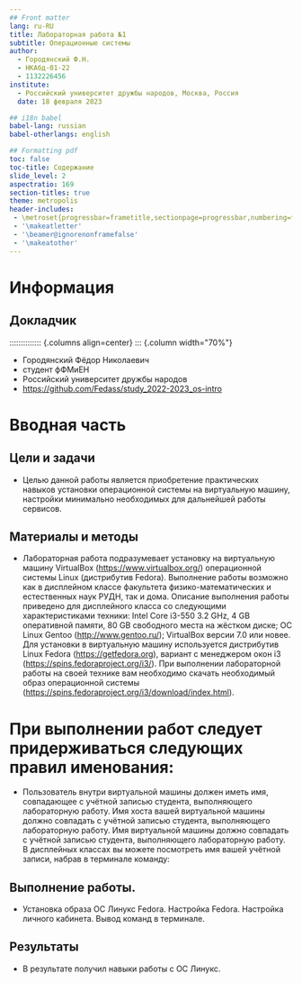```yaml
---
## Front matter
lang: ru-RU
title: Лабораторная работа №1
subtitle: Операционные системы
author:
  - Городянский Ф.Н.
  - НКАбд-01-22
  - 1132226456
institute:
  - Российский университет дружбы народов, Москва, Россия
  date: 18 февраля 2023

## i18n babel
babel-lang: russian
babel-otherlangs: english

## Formatting pdf
toc: false
toc-title: Содержание
slide_level: 2
aspectratio: 169
section-titles: true
theme: metropolis
header-includes:
 - \metroset{progressbar=frametitle,sectionpage=progressbar,numbering=fraction}
 - '\makeatletter'
 - '\beamer@ignorenonframefalse'
 - '\makeatother'
---
```


# Информация

## Докладчик

:::::::::::::: {.columns align=center}
::: {.column width="70%"}

  * Городянский Фёдор Николаевич
  * студент фФМиЕН
  * Российский университет дружбы народов
  * <https://github.com/Fedass/study_2022-2023_os-intro>


# Вводная часть


## Цели и задачи

- Целью данной работы является приобретение практических навыков установки операционной системы на виртуальную машину, настройки минимально необходимых для дальнейшей работы сервисов.


## Материалы и методы

- Лабораторная работа подразумевает установку на виртуальную машину VirtualBox (https://www.virtualbox.org/) операционной системы Linux (дистрибутив Fedora).
Выполнение работы возможно как в дисплейном классе факультета физико-математических и естественных наук РУДН, так и дома. Описание выполнения работы приведено для дисплейного класса со следующими характеристиками техники:
Intel Core i3-550 3.2 GHz, 4 GB оперативной памяти, 80 GB свободного места на жёстком диске;
ОС Linux Gentoo (http://www.gentoo.ru/);
VirtualBox версии 7.0 или новее.
Для установки в виртуальную машину используется дистрибутив Linux Fedora (https://getfedora.org), вариант с менеджером окон i3 (https://spins.fedoraproject.org/i3/).
При выполнении лабораторной работы на своей технике вам необходимо скачать необходимый образ операционной системы (https://spins.fedoraproject.org/i3/download/index.html).



# При выполнении работ следует придерживаться следующих правил именования:

- Пользователь внутри виртуальной машины должен иметь имя, совпадающее с учётной записью студента, выполняющего лабораторную работу.
Имя хоста вашей виртуальной машины должно совпадать с учётной записью студента, выполняющего лабораторную работу.
Имя виртуальной машины должно совпадать с учётной записью студента, выполняющего лабораторную работу.
В дисплейных классах вы можете посмотреть имя вашей учётной записи, набрав в терминале команду:


## Выполнение работы.

- Установка образа ОС Линукс Fedora.  Настройка Fedora.  Настройка личного кабинета. Вывод команд в терминале.


## Результаты

- В результате получил навыки работы с ОС Линукс.

